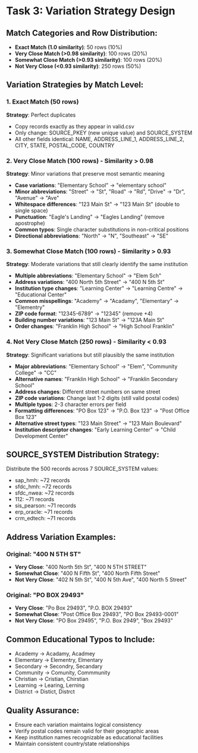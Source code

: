 # Task 3: Variation Strategy Design

## Match Categories and Row Distribution:
- **Exact Match (1.0 similarity)**: 50 rows (10%)
- **Very Close Match (>0.98 similarity)**: 100 rows (20%)  
- **Somewhat Close Match (>0.93 similarity)**: 100 rows (20%)
- **Not Very Close (<0.93 similarity)**: 250 rows (50%)

## Variation Strategies by Match Level:

### 1. Exact Match (50 rows)
**Strategy**: Perfect duplicates
- Copy records exactly as they appear in valid.csv
- Only change: SOURCE_PKEY (new unique value) and SOURCE_SYSTEM
- All other fields identical: NAME, ADDRESS_LINE_1, ADDRESS_LINE_2, CITY, STATE, POSTAL_CODE, COUNTRY

### 2. Very Close Match (100 rows) - Similarity > 0.98
**Strategy**: Minor variations that preserve most semantic meaning
- **Case variations**: "Elementary School" → "elementary school" 
- **Minor abbreviations**: "Street" → "St", "Road" → "Rd", "Drive" → "Dr", "Avenue" → "Ave"
- **Whitespace differences**: "123  Main St" → "123 Main St" (double to single space)
- **Punctuation**: "Eagle's Landing" → "Eagles Landing" (remove apostrophe)
- **Common typos**: Single character substitutions in non-critical positions
- **Directional abbreviations**: "North" → "N", "Southeast" → "SE"

### 3. Somewhat Close Match (100 rows) - Similarity > 0.93
**Strategy**: Moderate variations that still clearly identify the same institution
- **Multiple abbreviations**: "Elementary School" → "Elem Sch"
- **Address variations**: "400 North 5th Street" → "400 N 5th St"
- **Institution type changes**: "Learning Center" → "Learning Centre" → "Educational Center"
- **Common misspellings**: "Academy" → "Acadamy", "Elementary" → "Elementry" 
- **ZIP code format**: "12345-6789" → "12345" (remove +4)
- **Building number variations**: "123 Main St" → "123A Main St"
- **Order changes**: "Franklin High School" → "High School Franklin"

### 4. Not Very Close Match (250 rows) - Similarity < 0.93
**Strategy**: Significant variations but still plausibly the same institution
- **Major abbreviations**: "Elementary School" → "Elem", "Community College" → "CC"
- **Alternative names**: "Franklin High School" → "Franklin Secondary School"
- **Address changes**: Different street numbers on same street
- **ZIP code variations**: Change last 1-2 digits (still valid postal codes)
- **Multiple typos**: 2-3 character errors per field
- **Formatting differences**: "PO Box 123" → "P.O. Box 123" → "Post Office Box 123"
- **Alternative street types**: "123 Main Street" → "123 Main Boulevard"
- **Institution descriptor changes**: "Early Learning Center" → "Child Development Center"

## SOURCE_SYSTEM Distribution Strategy:
Distribute the 500 records across 7 SOURCE_SYSTEM values:
- sap_hmh: ~72 records
- sfdc_hmh: ~72 records  
- sfdc_nwea: ~72 records
- 112: ~71 records
- sis_pearson: ~71 records
- erp_oracle: ~71 records
- crm_edtech: ~71 records

## Address Variation Examples:

### Original: "400 N 5TH ST"
- **Very Close**: "400 North 5th St", "400 N 5TH STREET"
- **Somewhat Close**: "400 N Fifth St", "400 North Fifth Street"  
- **Not Very Close**: "402 N 5th St", "400 N 5th Ave", "400 North 5 Street"

### Original: "PO BOX 29493"
- **Very Close**: "Po Box 29493", "P.O. BOX 29493"
- **Somewhat Close**: "Post Office Box 29493", "PO Box 29493-0001"
- **Not Very Close**: "PO Box 29495", "P.O. Box 2949", "Box 29493"

## Common Educational Typos to Include:
- Academy → Acadamy, Acadmey
- Elementary → Elementry, Elmentary  
- Secondary → Secondry, Secandary
- Community → Comunity, Commmunity
- Christian → Cristian, Chirstian
- Learning → Learing, Lerning
- District → Distict, Distrct

## Quality Assurance:
- Ensure each variation maintains logical consistency
- Verify postal codes remain valid for their geographic areas
- Keep institution names recognizable as educational facilities
- Maintain consistent country/state relationships